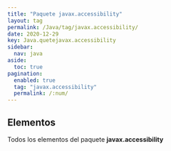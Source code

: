 ```yaml
---
title: "Paquete javax.accessibility"
layout: tag
permalink: /Java/tag/javax.accessibility/
date: 2020-12-29
key: Java.quetejavax.accessibility
sidebar: 
  nav: java
aside: 
  toc: true
pagination: 
  enabled: true
  tag: "javax.accessibility"
  permalink: /:num/
---
```


<h2>Elementos</h2>
Todos los elementos del paquete <strong>javax.accessibility</strong>
